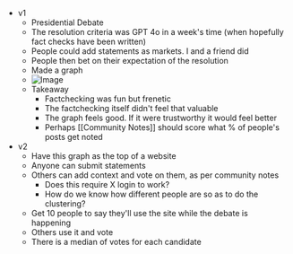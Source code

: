 - v1
	- Presidential Debate
	- The resolution criteria was GPT 4o in a week's time (when hopefully fact checks have been written)
	- People could add statements as markets. I and a friend did
	- People then bet on their expectation of the resolution
	- Made a graph
	- ![Image](https://pbs.twimg.com/media/GXNJMeXWoAAD82-?format=png&name=small)
	- Takeaway
		- Factchecking was fun but frenetic
		- The factchecking itself didn't feel that valuable
		- The graph feels good. If it were trustworthy it would feel better
		- Perhaps [[Community Notes]] should score what % of people's posts get noted
- v2
	- Have this graph as the top of a website
	- Anyone can submit statements
	- Others can add context and vote on them, as per community notes
		- Does this require X login to work?
		- How do we know how different people are so as to do the clustering?
	- Get 10 people to say they'll use the site while the debate is happening
	- Others use it and vote
	- There is a median of votes for each candidate